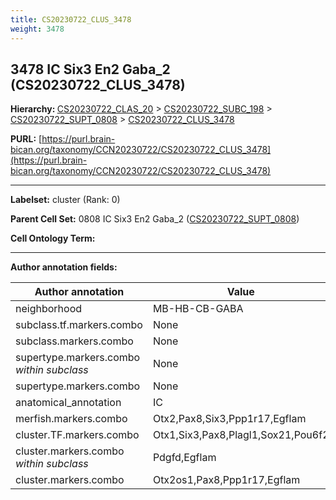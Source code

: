 ```yaml
---
title: CS20230722_CLUS_3478
weight: 3478
---
```

## 3478 IC Six3 En2 Gaba_2 (CS20230722_CLUS_3478)
<b>Hierarchy: </b>
[CS20230722_CLAS_20](../CS20230722_CLAS_20) >
[CS20230722_SUBC_198](../CS20230722_SUBC_198) >
[CS20230722_SUPT_0808](../CS20230722_SUPT_0808) >
[CS20230722_CLUS_3478](../CS20230722_CLUS_3478)

**PURL:** [https://purl.brain-bican.org/taxonomy/CCN20230722/CS20230722_CLUS_3478](https://purl.brain-bican.org/taxonomy/CCN20230722/CS20230722_CLUS_3478)

---


**Labelset:** cluster (Rank: 0)

**Parent Cell Set:** 0808 IC Six3 En2 Gaba_2 ([CS20230722_SUPT_0808](../CS20230722_SUPT_0808))



**Cell Ontology Term:** 

[MARKER GENES.]: #


---

[TRANSFERRED ANNOTATIONS.]: #


[AUTHOR ANNOTATION FIELDS.]: #


**Author annotation fields:**

| Author annotation | Value |
|-------------------|-------|
|neighborhood|MB-HB-CB-GABA|
|subclass.tf.markers.combo|None|
|subclass.markers.combo|None|
|supertype.markers.combo _within subclass_|None|
|supertype.markers.combo|None|
|anatomical_annotation|IC|
|merfish.markers.combo|Otx2,Pax8,Six3,Ppp1r17,Egflam|
|cluster.TF.markers.combo|Otx1,Six3,Pax8,Plagl1,Sox21,Pou6f2|
|cluster.markers.combo _within subclass_|Pdgfd,Egflam|
|cluster.markers.combo|Otx2os1,Pax8,Ppp1r17,Egflam|
